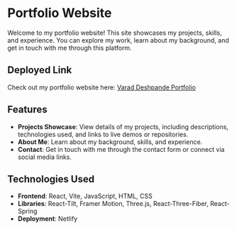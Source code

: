 # Portfolio Website

Welcome to my portfolio website! This site showcases my projects, skills, and experience. You can explore my work, learn about my background, and get in touch with me through this platform.

## Deployed Link

Check out my portfolio website here: [Varad Deshpande Portfolio](https://varaddeshpande.netlify.app/)

## Features

- **Projects Showcase**: View details of my projects, including descriptions, technologies used, and links to live demos or repositories.
- **About Me**: Learn about my background, skills, and experience.
- **Contact**: Get in touch with me through the contact form or connect via social media links.

## Technologies Used

- **Frontend**: React, Vite, JavaScript, HTML, CSS
- **Libraries**: React-Tilt, Framer Motion, Three.js, React-Three-Fiber, React-Spring
- **Deployment**: Netlify
